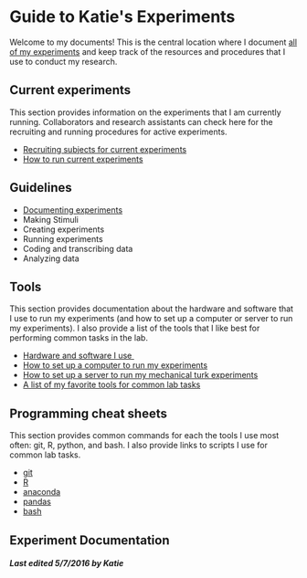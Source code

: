 # Guide to Katie's Experiments

Welcome to my documents!  This is the central location where I document [all of my experiments][1] and keep track of the resources and procedures that I use to conduct my research.  

## Current experiments
This section provides information on the experiments that I am currently running.  Collaborators and research assistants can check here for the recruiting and running procedures for active experiments.

- [Recruiting subjects for current experiments][2]
- [How to run current experiments][3]

## Guidelines

- [Documenting experiments](guidelines/documenting)
- Making Stimuli
- Creating experiments
- Running experiments
- Coding and transcribing data
- Analyzing data

## Tools

This section provides documentation about the hardware and software that I use to run my experiments (and how to set up a computer or server to run my experiments).  I also provide a list of the tools that I like best for performing common tasks in the lab.

<!-- and a list of some of the most useful commands for Anaconda, git, R, and bash. (MAYBE FUTURE) -->

- [Hardware and software I use ][4]
- [How to set up a computer to run my experiments][5]
- [How to set up a server to run my mechanical turk experiments][6]
- [A list of my favorite tools for common lab tasks][7]

## Programming cheat sheets

This section provides common commands for each the tools I use most often: git, R, python, and bash. I also provide links to scripts I use for common lab tasks.  

- [git](cheat-sheets/git.md)
- [R](cheat-sheets/R.md)
- [anaconda](cheat-sheets/anaconda.md)
- [pandas](cheat-sheets/pandas.md)
- [bash](cheat-sheets/bash.md)


## Experiment Documentation

[1]:	experiments/toc.md
[2]:	current/recruitment.md
[3]:	current/how-to-run.md
[4]:	tools/hardware-and-software.md
[5]:	tools/computer-setup.md
[6]:  tools/server-setup.md
[7]:	tools/favorites.md

##### Last edited 5/7/2016 by Katie
